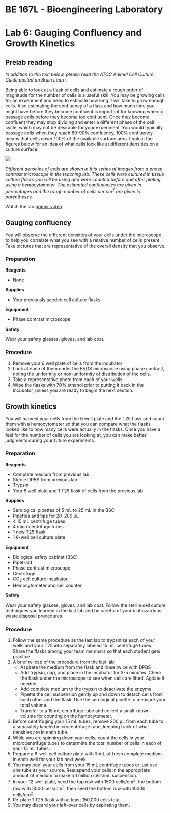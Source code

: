 # BE 167L - Bioengineering Laboratory

# Lab 6: Gauging Confluency and Growth Kinetics

## Prelab reading

*In addition to the text below, please read the ATCC Animal Cell Culture Guide posted on Bruin Learn.*

Being able to look at a flask of cells and estimate a rough order of magnitude for the number of cells is a useful skill. You may be growing cells for an experiment and need to estimate how long it will take to grow enough cells. Also estimating the confluency of a flask and how much time you might have before they become confluent is important for knowing when to passage cells before they become too confluent. Once they become confluent they may stop dividing and enter a different phase of the cell cycle, which may not be desirable for your experiment. You would typically passage cells when they reach 80-90% confluency. 100% confluency means that cells cover 100% of the available surface area. Look at the figures below for an idea of what cells look like at different densities on a culture surface.

![](graphics/cells.jpg)

_Different densities of cells are shown in this series of images from a phase contrast microscope in the teaching lab. These cells were cultured in tissue culture flasks you will be using and were counted before and after plating using a hemocytometer. The estimated confluencies are given in percentages and the rough number of cells per cm<sup>2</sup> are given in parentheses._

Watch the lab [primer video](https://www.youtube.com/watch?v=7YIXVYzxwwQ).

## Gauging confluency

You will observe the different densities of your cells under the microscope to help you correlate what you see with a relative number of cells present. Take pictures that are representative of the overall density that you observe.

### Preparation

**Reagents**

- None

**Supplies**

- Your previously seeded cell culture flasks

**Equipment**

- Phase contrast microscope

**Safety**

Wear your safety glasses, gloves, and lab coat.

### Procedure

1. Remove your 6 well plate of cells from the incubator
2. Look at each of them under the EVOS microscope using phase contrast, noting the uniformity or non-uniformity of distribution of the cells.
3. Take a representative photo from each of your wells.
4. Wipe the flasks with 70% ethanol prior to putting it back in the incubator, unless you are ready to begin the next section.

## Growth kinetics

You will harvest your cells from the 6 well plate and the T25 flask and count them with a hemocytometer so that you can compare what the flasks looked like to how many cells were actually in the flasks. Once you have a feel for the number of cells you are looking at, you can make better judgments during your future experiments.

### Preparation

**Reagents**

- Complete medium from previous lab
- Sterile DPBS from previous lab
- Trypsin
- Your 6 well plate and 1 T25 flask of cells from the previous lab

**Supplies**

- Serological pipettes of 5 mL to 25 mL in the BSC
- Pipettes and tips for 20–200 µL
- 4 15 mL centrifuge tubes
- 4 microcentrifuge tubes
- 1 new T25 flask
- 1 6-well cell culture plate

**Equipment**

- Biological safety cabinet (BSC)
- Pipet-aid
- Phase contrast microscope
- Centrifuge
- CO<sub>2</sub> cell culture incubator
- Hemocytometer and cell counter

**Safety**

Wear your safety glasses, gloves, and lab coat. Follow the sterile cell culture techniques you learned in the last lab and be careful of your biohazardous waste disposal procedures.

### Procedure

1. Follow the same procedure as the last lab to trypsinize each of your wells and your T25 into separately labeled 15 mL centrifuge tubes. Share the flasks among your team members so that each student gets practice.
2. A brief re-cap of the procedure from the last lab:
    - Aspirate the medium from the flask and rinse twice with DPBS
    - Add trypsin, cap, and place in the incubator for 3-5 minutes. Check the flask under the microscope to see when cells are lifted. Agitate if needed.
    - Add complete medium to the trypsin to deactivate the enzyme.
    - Pipette the cell suspension gently up and down to detach cells from each other and the flask. Use the serological pipette to measure your total volume.
    - Transfer to a 15 mL centrifuge tube and collect a small known volume for counting on the hemocytometer.
3. Before centrifuging your 15 mL tubes, remove 200 µL from each tube to a separately labeled microcentrifuge tube, keeping track of what densities are in each tube.
4. While you are spinning down your cells, count the cells in your microcentrifuge tubes to determine the total number of cells in each of your 15 mL tubes.
5. Prepare a 6-well cell culture plate with 3 mL of fresh complete medium in each well for your lab next week.
6. You may pool your cells from your 15 mL centrifuge tubes or just use one tube as your source. Resuspend your cells in the appropriate amount of medium to make a 1 million cells/mL suspension.
7. In your 12-well plate, seed the top row with 1500 cells/cm<sup>2</sup>, the bottom row with 5000 cells/cm<sup>2</sup>, then seed the bottom row with 10000 cells/cm<sup>2</sup>.
9. Re-plate 1 T25 flask with at least 150,000 cells total.
10. You may discard your left-over cells by aspirating them.
